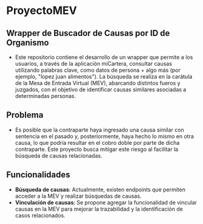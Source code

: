 # ProyectoMEV

## Wrapper de Buscador de Causas por ID de Organismo

- Este repositorio contiene el desarrollo de un wrapper que permite a los usuarios, a través de la aplicación miCartera, consultar causas utilizando palabras clave, como datos de persona + algo más (por ejemplo, "lopez juan alimentos"). La búsqueda se realiza en la carátula de la Mesa de Entrada Virtual (MEV), abarcando distintos fueros y juzgados, con el objetivo de identificar causas similares asociadas a determinadas personas.

## Problema

- Es posible que la contraparte haya ingresado una causa similar con sentencia en el pasado y, posteriormente, haya hecho lo mismo en otra causa, lo que podría resultar en el cobro doble por parte de dicha contraparte. Este proyecto busca mitigar este riesgo al facilitar la búsqueda de causas relacionadas.

## Funcionalidades

- **Búsqueda de causas**: Actualmente, existen endpoints que permiten acceder a la MEV y realizar búsquedas de causas.
- **Vinculación de causas**: Se propone agregar la funcionalidad de vincular causas en la MEV para mejorar la trazabilidad y la identificación de casos relacionados.